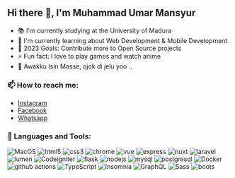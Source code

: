 ## Hi there 👋, I'm Muhammad Umar Mansyur

* 📚 I'm currently studying at the University of Madura
* 🌱 I'm currently learning about Web Development & Mobile Development
* 🥅 2023 Goals: Contribute more to Open Source projects
* ⚡ Fun fact: I love to play games and watch anime
* 🙈 Awakku Isin Masse, ojok di jelu yoo ..
### 📫 How to reach me: 
* [Instagram](https://www.instagram.com/muhammad_umar_mansyur/)
* [Facebook](https://www.facebook.com/muhammad_umar_mansyur)
* [Whatsapp](https://wa.me/628523139223)

### 🔧 Languages and Tools:

 <img alt="MacOS" src="https://img.shields.io/badge/-MacOS-000000?style=flat-square&logo=apple&logoColor=white" /> <img alt="html5" src="https://img.shields.io/badge/-HTML5-E34F26?style=flat-square&logo=html5&logoColor=white" /> <img alt="css3" src="https://img.shields.io/badge/-CSS3-1572B6?style=flat-square&logo=css3" /> <img alt="chrome" src="https://img.shields.io/badge/-Chrome-4285F4?style=flat-square&logo=google-chrome&logoColor=white" /> <img alt="vue" src="https://img.shields.io/badge/-VueJS-4FC08D?style=flat-square&logo=vuedotjs&logoColor=white" /> <img alt="express" src="https://img.shields.io/badge/-Express-000000?style=flat-square&logo=express&logoColor=white" /> <img alt="nuxt" src="https://img.shields.io/badge/-NuxtJS-00C58E?style=flat-square&logo=nuxtdotjs&logoColor=white" /> <img alt="laravel" src="https://img.shields.io/badge/-Laravel-FF2D20?style=flat-square&logo=laravel&logoColor=white" /> <img alt="lumen" src="https://img.shields.io/badge/-Lumen-FF2D20?style=flat-square&logo=lumen&logoColor=white" />  <img alt="Codeigniter" src="https://img.shields.io/badge/-Codeigniter-FF2D20?style=flat-square&logo=codeigniter&logoColor=white" />  <img alt="flask" src="https://img.shields.io/badge/-Flask-000000?style=flat-square&logo=flask&logoColor=white" /> <img alt="nodejs" src="https://img.shields.io/badge/-Nodejs-339933?style=flat-square&logo=nodedotjs&logoColor=white" /> <img alt="mysql" src="https://img.shields.io/badge/-MySQL-4479A1?style=flat-square&logo=mysql&logoColor=white" /> <img alt="postgresql" src="https://img.shields.io/badge/-PostgreSQL-336791?style=flat-square&logo=postgresql&logoColor=white" /> <img alt="Docker" src="https://img.shields.io/badge/-Docker-46a2f1?style=flat-square&logo=docker&logoColor=white" /> <img alt="github actions" src="https://img.shields.io/badge/-Github_Actions-2088FF?style=flat-square&logo=github-actions&logoColor=white" /> <img alt="TypeScript" src="https://img.shields.io/badge/-TypeScript-007ACC?style=flat-square&logo=typescript&logoColor=white" /> <img alt="Insomnia" src="https://img.shields.io/badge/-Insomnia-5849BE?style=flat-square&logo=insomnia&logoColor=white" /> <img alt="GraphQL" src="https://img.shields.io/badge/-GraphQL-E10098?style=flat-square&logo=graphql&logoColor=white" /> <img alt="Sass" src="https://img.shields.io/badge/-Sass-CC6699?style=flat-square&logo=sass&logoColor=white" /> <img alt="boots" src="https://img.shields.io/badge/-Bootstrap-563D7C?style=flat-square&logo=bootstrap&logoColor=white" /> 
